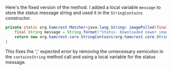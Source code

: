 Here's the fixed version of the method. I added a local variable `message` to store the status message string and used it in the `StringContains` constructor.

```java
private static org.hamcrest.Matcher<java.lang.String> imagePulled(final java.lang.String image) {
    final String message = String.format("Status: Downloaded newer image for %s", image);
    return new org.hamcrest.core.StringContains(org.hamcrest.core.StringContains.containsString(message));
}
```

This fixes the ';' expected error by removing the unnecessary semicolon in the `containsString` method call and using a local variable for the status message.